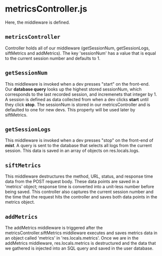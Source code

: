 # metricsController.js

Here, the middleware is defined.

## `metricsController`

Controller holds all of our middleware (getSessionNum, getSessionLogs, siftMetrics and addMetrics). The key 'sessionNum' has a value that is equal to the current session number and defaults to 1.

## `getSessionNum`

This middleware is invoked when a dev presses "start" on the front-end. Our **database query** looks up the highest stored sessionNum, which corresponds to the last recorded session, and incremenets that integer by 1. A session is defined as data collected from when a dev clicks **start** until they click **stop**. The sessionNum is stored in our metricsController and is defaulted to one for new devs. This property will be used later by siftMetrics.

## `getSessionLogs`

This middleware is invoked when a dev presses "stop" on the front-end of **_mist_**. A query is sent to the database that selects all logs from the current session. This data is saved in an array of objects on res.locals.logs.

## `siftMetrics`

This middleware destructures the method, URL, status, and response time data from the POST request body. These data points are saved in a 'metrics' object; response time is converted into a unit-less number before being saved. This controller also captures the current session number and the time that the request hits the controller and saves both data points in the metrics object.

## `addMetrics`

The addMetrics middleware is triggered after the metricsController.siftMetrics middleware executes and saves metrics data in an object called 'metrics' in 'res.locals.metrics'. Once we are in the addMetrics middleware, res.locals.metrics is destructured and the data that we gathered is injected into an SQL query and saved in the user database.
